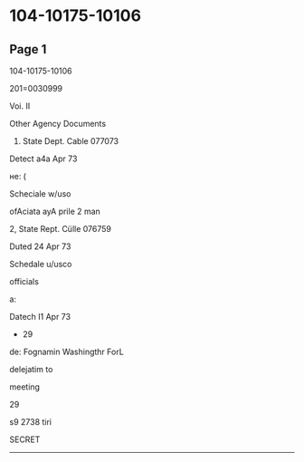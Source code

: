 # 104-10175-10106

## Page 1

104-10175-10106

201=0030999

Voi. II

Other Agency Documents

1. State Dept. Cable 077073

Detect a4a Apr 73

не: (

Scheciale w/uso

ofAciata ayA prile 2 man

2, State Rept. Cülle 076759

Duted 24 Apr 73

Schedale u/usco

officials

a:

Datech I1 Apr 73

- 29

de: Fognamin Washingthr ForL

delejatim to

meeting

29

s9 2738 tiri

SECRET

---

